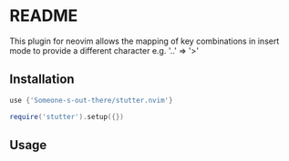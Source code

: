 # README

This plugin for neovim allows the mapping of key combinations in insert mode to provide a different character e.g. '..'  => '>'

## Installation

```lua 
use {'Someone-s-out-there/stutter.nvim'}

require('stutter').setup({})

``` 

## Usage


